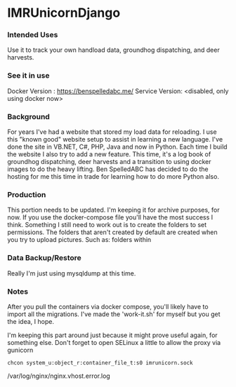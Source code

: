 # IMRUnicornDjango

### Intended Uses
Use it to track your own handload data, groundhog dispatching, and deer harvests.

### See it in use
Docker Version : https://benspelledabc.me/
Service Version: <disabled, only using docker now>

### Background
For years I've had a website that stored my load data for reloading. I use this "known good" website setup to assist in learning a new language. I've done the site in VB.NET, C#, PHP, Java and now in Python. Each time I build the website I also try to add a new feature. This time, it's a log book of groundhog dispatching, deer harvests and a transition to using docker images to do the heavy lifting. Ben SpelledABC has decided to do the hosting for me this time in trade for learning how to do more Python also.

### Production
This portion needs to be updated. I'm keeping it for archive purposes, for now. If you use the docker-compose file you'll have the most success I think. Something I still need to work out is to create the folders to set permissions. The folders that aren't created by default are created when you try to upload pictures. Such as: folders within

### Data Backup/Restore
Really I'm just using mysqldump at this time.

### Notes
After you pull the containers via docker compose, you'll likely have to import all the migrations. I've made the 'work-it.sh' for myself but you get the idea, I hope.

I'm keeping this part around just because it might prove useful again, for something else.
Don't forget to open SELinux a little to allow the proxy via gunicorn

`chcon system_u:object_r:container_file_t:s0 imrunicorn.sock`

/var/log/nginx/nginx.vhost.error.log
